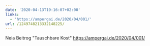 ```yaml
---
date: '2020-04-13T19:16:07+02:00'
links:
  - 'https://ampergai.de/2020/04/001/'
url: /1249748213332148225/
---
```

Neia Beitrog "Tauschbare Kost" https://ampergai.de/2020/04/001/
